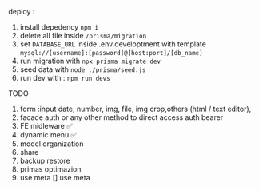 deploy :

1. install depedency `npm i`
2. delete all file inside `/prisma/migration`
3. set `DATABASE_URL` inside .env.developtment with template `mysql://[username]:[password]@[host:port]/[db_name]`
4. run migration with `npx prisma migrate dev`
5. seed data with `node ./prisma/seed.js `
6. run dev with : `npm run devs`

TODO

1.  form :input date, number, img, file, img crop,others (html / text editor),
2.  facade auth or any other method to direct access auth bearer
3.  FE midleware ✅
4.  dynamic menu ✅
5.  model organization
6.  share
7.  backup restore
8.  primas optimazion
9.  use meta
    [] use meta
